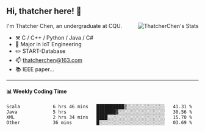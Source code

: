 ## Hi, thatcher here! :wave:

<img align="right" src="https://github-readme-stats.vercel.app/api?username=thatcherchen&title_color=333&text_color=777" alt="ThatcherChen's Stats" >

I'm Thatcher Chen, an undergraduate at CQU.

- :hammer_and_pick:  C / C++ / Python / Java / C# 
- :seedling:  Major in IoT Engineering
- :pencil2: START-Database
- :mailbox: thatcherchen@163.com
- :books: IEEE paper...

---

#### :bar_chart: Weekly Coding Time

<!--START_SECTION:waka-->

```text
Scala            6 hrs 46 mins   ██████████▒░░░░░░░░░░░░░░   41.31 %
Java             5 hrs           ███████▓░░░░░░░░░░░░░░░░░   30.56 %
XML              2 hrs 34 mins   ████░░░░░░░░░░░░░░░░░░░░░   15.70 %
Other            36 mins         █░░░░░░░░░░░░░░░░░░░░░░░░   03.69 %
```

<!--END_SECTION:waka-->
